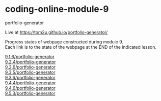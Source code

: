 # coding-online-module-9

portfolio-generator  

Live at https://tom2u.github.io/portfolio-generator/  

Progress states of webpage constructed during module 9.  
Each link is to the state of the webpage at the END of the indicated lesson.  

[9.1.6/portfolio-generator](https://tom2u.github.io/coding-online-module-9/9.1.6/portfolio-generator)  
[9.2.4/portfolio-generator](https://tom2u.github.io/coding-online-module-9/9.2.4/portfolio-generator)  
[9.2.6/portfolio-generator](https://tom2u.github.io/coding-online-module-9/9.2.6/portfolio-generator)  
[9.3.5/portfolio-generator](https://tom2u.github.io/coding-online-module-9/9.3.5/portfolio-generator)  
[9.3.6/portfolio-generator](https://tom2u.github.io/coding-online-module-9/9.3.6/portfolio-generator)  
[9.4.4/portfolio-generator](https://tom2u.github.io/coding-online-module-9/9.4.4/portfolio-generator)  
[9.4.6/portfolio-generator](https://tom2u.github.io/coding-online-module-9/9.4.6/portfolio-generator)  
[9.5.3/portfolio-generator](https://tom2u.github.io/coding-online-module-9/9.5.3/portfolio-generator)  
